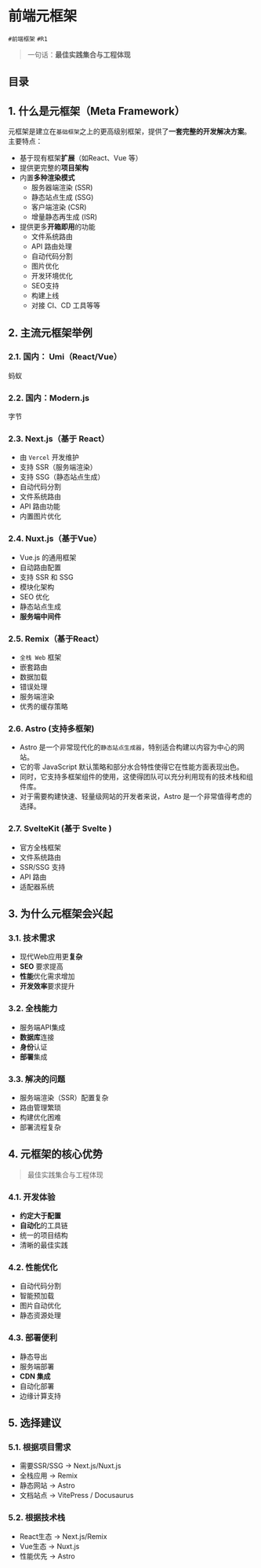 
# 前端元框架

`#前端框架` `#R1` 


> 一句话：**最佳实践集合与工程体现**


## 目录
<!-- toc -->
 ## 1. 什么是元框架（Meta Framework） 

元框架是建立在`基础框架`之上的更高级别框架，提供了**一套完整的开发解决方案**。主要特点：
- 基于现有框架**扩展**（如React、Vue 等）
- 提供更完整的**项目架构**
- 内置**多种渲染模式**
	- 服务器端渲染 (SSR)
	- 静态站点生成 (SSG)
	- 客户端渲染 (CSR)
	- 增量静态再生成 (ISR)
- 提供更多**开箱即用**的功能
	- 文件系统路由
	- API 路由处理
	- 自动代码分割
	- 图片优化
	- 开发环境优化
	- SEO支持
	- 构建上线
	- 对接 CI、CD 工具等等

## 2. 主流元框架举例

### 2.1. 国内： Umi（React/Vue） 

蚂蚁

### 2.2. 国内：Modern.js

字节

### 2.3. Next.js（基于 React）

- 由 `Vercel` 开发维护
- 支持 SSR（服务端渲染）
- 支持 SSG（静态站点生成）
- 自动代码分割
- 文件系统路由
- API 路由功能
- 内置图片优化

### 2.4. Nuxt.js（基于Vue）

- Vue.js 的通用框架
- 自动路由配置
- 支持 SSR 和 SSG
- 模块化架构
- SEO 优化
- 静态站点生成
- **服务端中间件**

### 2.5. Remix（基于React）

- `全栈 Web` 框架
- 嵌套路由
- 数据加载
- 错误处理
- 服务端渲染
- 优秀的缓存策略

### 2.6. Astro (支持多框架)

- Astro 是一个非常现代化的`静态站点生成器`，特别适合构建以内容为中心的网站。
- 它的零 JavaScript 默认策略和部分水合特性使得它在性能方面表现出色。
- 同时，它支持多框架组件的使用，这使得团队可以充分利用现有的技术栈和组件库。
- 对于需要构建快速、轻量级网站的开发者来说，Astro 是一个非常值得考虑的选择。

### 2.7. SvelteKit (基于 Svelte )

- 官方全栈框架
- 文件系统路由
- SSR/SSG 支持
- API 路由
- 适配器系统

## 3. 为什么元框架会兴起

### 3.1. 技术需求

- 现代Web应用更**复杂**
- **SEO** 要求提高
- **性能**优化需求增加
- **开发效率**要求提升

### 3.2. 全栈能力

- 服务端API集成
- **数据库**连接
- **身份**认证
- **部署**集成

### 3.3. 解决的问题

- 服务端渲染（SSR）配置复杂
- 路由管理繁琐
- 构建优化困难
- 部署流程复杂

## 4. 元框架的核心优势

> 最佳实践集合与工程体现

### 4.1. 开发体验

- **约定大于配置**
- **自动化**的工具链
- 统一的项目结构
- 清晰的最佳实践

### 4.2. 性能优化

- 自动代码分割
- 智能预加载
- 图片自动优化
- 静态资源处理

### 4.3. 部署便利

- 静态导出
- 服务端部署
- **CDN 集成**
- 自动化部署
- 边缘计算支持

## 5. 选择建议

### 5.1. 根据项目需求

- 需要SSR/SSG →  Next.js/Nuxt.js
- 全栈应用 →  Remix
- 静态网站 →  Astro
- 文档站点 →  VitePress / Docusaurus

### 5.2. 根据技术栈

- React生态 → Next.js/Remix
- Vue生态 → Nuxt.js
- 性能优先 → Astro

